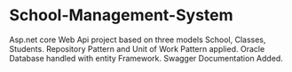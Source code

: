 # School-Management-System
Asp.net core Web Api project based on three models School, Classes, Students. Repository Pattern and Unit of Work Pattern applied. Oracle Database handled with entity Framework. Swagger Documentation Added.
